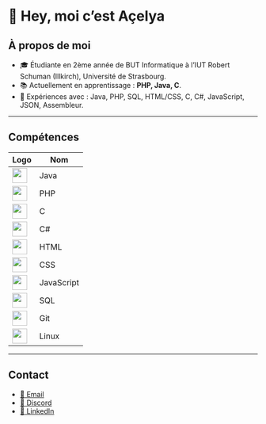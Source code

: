 # 👋 Hey, moi c’est Açelya

## À propos de moi
- 🎓 Étudiante en 2ème année de BUT Informatique à l’IUT Robert Schuman (Illkirch), Université de Strasbourg.  
- 📚 Actuellement en apprentissage : **PHP, Java, C**.  
- 🔧 Expériences avec : Java, PHP, SQL, HTML/CSS, C, C#, JavaScript, JSON, Assembleur.

---

## Compétences
| Logo | Nom |
|------|------|
| <img src="https://skillicons.dev/icons?i=java" width="30"/> | Java |
| <img src="https://skillicons.dev/icons?i=php" width="30"/> | PHP |
| <img src="https://skillicons.dev/icons?i=c" width="30"/> | C |
| <img src="https://skillicons.dev/icons?i=cs" width="30"/> | C# |
| <img src="https://skillicons.dev/icons?i=html" width="30"/> | HTML |
| <img src="https://skillicons.dev/icons?i=css" width="30"/> | CSS |
| <img src="https://skillicons.dev/icons?i=js" width="30"/> | JavaScript |
| <img src="https://skillicons.dev/icons?i=sql" width="30"/> | SQL |
| <img src="https://skillicons.dev/icons?i=git" width="30"/> | Git |
| <img src="https://skillicons.dev/icons?i=linux" width="30"/> | Linux |

---

## Contact
- [📧 Email](mailto:acelya.mhrr@gmail.com)  
- [💬 Discord](https://discordapp.com/users/sheenmue)  
- [🔗 LinkedIn](https://www.linkedin.com/in/a%C3%A7elya-muharremoglu-6a09b227a/)  
